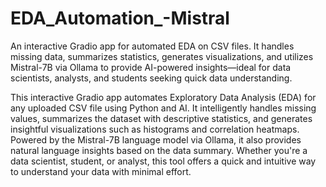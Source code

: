 # EDA_Automation_-Mistral
An interactive Gradio app for automated EDA on CSV files. It handles missing data, summarizes statistics, generates visualizations, and utilizes Mistral-7B via Ollama to provide AI-powered insights—ideal for data scientists, analysts, and students seeking quick data understanding.

This interactive Gradio app automates Exploratory Data Analysis (EDA) for any uploaded CSV file using Python and AI. It intelligently handles missing values, summarizes the dataset with descriptive statistics, and generates insightful visualizations such as histograms and correlation heatmaps. Powered by the Mistral-7B language model via Ollama, it also provides natural language insights based on the data summary. Whether you're a data scientist, student, or analyst, this tool offers a quick and intuitive way to understand your data with minimal effort.
